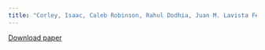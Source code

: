 ```yaml
---
title: "Corley, Isaac, Caleb Robinson, Rahul Dodhia, Juan M. Lavista Ferres, and Peyman Najafirad."
---
```


[Download paper](https://openaccess.thecvf.com/content/CVPR2024W/PBVS/html/Corley_Revisiting_Pre-trained_Remote_Sensing_Model_Benchmarks_Resizing_and_Normalization_Matters_CVPRW_2024_paper.html)
